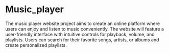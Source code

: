 # Music_player
The music player website project aims to create an online platform where users can enjoy and listen to music conveniently. The website will feature a user-friendly interface with intuitive controls for playback, volume, and playlists. Users can search for their favorite songs, artists, or albums and create personalized playlists. 
